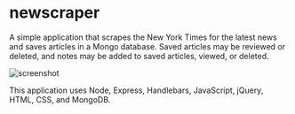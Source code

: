 # newscraper
A simple application that scrapes the New York Times for the latest news and saves articles in a Mongo database.  Saved articles may be reviewed or deleted, and notes may be added to saved articles, viewed, or deleted.

<image src="../public/assets/images/home.png" alt="screenshot"></image>
<br>

This application uses Node, Express, Handlebars, JavaScript, jQuery, HTML, CSS, and MongoDB.